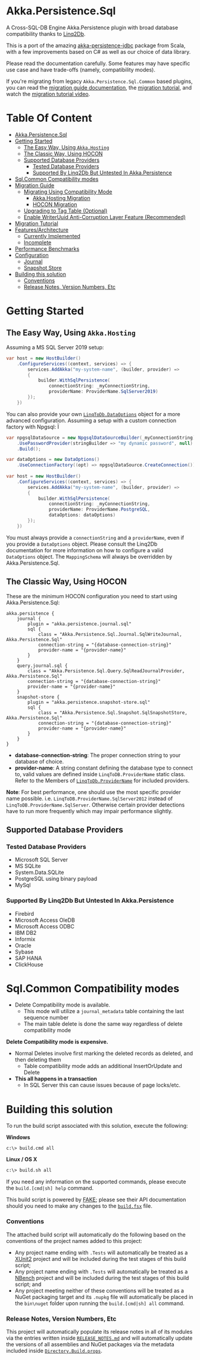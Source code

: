 # Akka.Persistence.Sql

A Cross-SQL-DB Engine Akka.Persistence plugin with broad database compatibility thanks to [Linq2Db](https://linq2db.github.io/).

This is a port of the amazing [akka-persistence-jdbc](https://github.com/akka/akka-persistence-jdbc) package from Scala, with a few improvements based on C# as well as our choice of data library.

Please read the documentation carefully. Some features may have specific use case and have trade-offs (namely, compatibility modes).

If you're migrating from legacy `Akka.Persistence.Sql.Common` based plugins, you can read the [migration guide documentation](https://github.com/akkadotnet/Akka.Persistence.Sql/blob/dev/docs/articles/migration.md), the [migration tutorial](https://github.com/akkadotnet/Akka.Persistence.Sql/blob/dev/docs/articles/migration-walkthrough.md), and watch the [migration tutorial video](https://youtu.be/gSmqUrVHPq8).

# Table Of Content
- [Akka.Persistence.Sql](#akkapersistencesql)
- [Getting Started](#getting-started)
  * [The Easy Way, Using `Akka.Hosting`](#the-easy-way-using-akkahosting)
  * [The Classic Way, Using HOCON](#the-classic-way-using-hocon)
  * [Supported Database Providers](#supported-database-providers)
    + [Tested Database Providers](#tested-database-providers)
    + [Supported By Linq2Db But Untested In Akka.Persistence ](#supported-by-linq2db-but-untested-in-akkapersistence)
- [Sql.Common Compatibility modes](#sqlcommon-compatibility-modes)
- [Migration Guide](./docs/articles/migration.md)
  * [Migrating Using Compatibility Mode](./docs/articles/migration.md#migrating-using-compatibility-mode)
    + [Akka.Hosting Migration](./docs/articles/migration.md#akkahosting-migration)
    + [HOCON Migration](./docs/articles/migration.md#hocon-migration)
  * [Upgrading to Tag Table (Optional)](./docs/articles/migration.md#upgrading-to-tag-table-optional)
  * [Enable WriterUuid Anti-Corruption Layer Feature (Recommended)](./docs/articles/migration.md#enable-writeruuid-anti-corruption-layer-feature-recommended)
- [Migration Tutorial](./docs/articles/migration-walkthrough.md)
- [Features/Architecture](./docs/articles/features.md)
  * [Currently Implemented](./docs/articles/features.md#currently-implemented)
  * [Incomplete](./docs/articles/features.md#incomplete)
- [Performance Benchmarks](./docs/articles/benchmarks.md)
- [Configuration](./docs/articles/configuration.md)
  * [Journal](./docs/articles/configuration.md#journal)
  * [Snapshot Store](./docs/articles/configuration.md#snapshot-store)
- [Building this solution](#building-this-solution)
  + [Conventions](#conventions)
  + [Release Notes, Version Numbers, Etc](#release-notes-version-numbers-etc)

# Getting Started

## The Easy Way, Using `Akka.Hosting`

Assuming a MS SQL Server 2019 setup:
```csharp
var host = new HostBuilder()
    .ConfigureServices((context, services) => {
        services.AddAkka("my-system-name", (builder, provider) =>
        {
            builder.WithSqlPersistence(
                connectionString: _myConnectionString,
                providerName: ProviderName.SqlServer2019)
        });
    })
```

You can also provide your own [`LinqToDb.DataOptions`](https://linq2db.github.io/api/linq2db/LinqToDB.DataOptions.html) object for a more advanced configuration.
Assuming a setup with a custom connection factory with Npgsql: 
Ï
```csharp
var npgsqlDataSource = new NpgsqlDataSourceBuilder(_myConnectionString)
    .UsePasswordProvider(stringBuilder => "my dynamic password", null)
    .Build();

var dataOptions = new DataOptions()
    .UseConnectionFactory((opt) => npgsqlDataSource.CreateConnection());
    
var host = new HostBuilder()
    .ConfigureServices((context, services) => {
        services.AddAkka("my-system-name", (builder, provider) =>
        {
            builder.WithSqlPersistence(
                connectionString: _myConnectionString,
                providerName: ProviderName.PostgreSQL,
                dataOptions: dataOptions)
        });
    })
```

You must always provide a `connectionString` and a `providerName`, even if you provide a `DataOptions` object. 
Please consult the Linq2Db documentation for more information on how to configure a valid `DataOptions` object. 
The `MappingSchema` will always be overridden by Akka.Persistence.Sql.

## The Classic Way, Using HOCON

These are the minimum HOCON configuration you need to start using Akka.Persistence.Sql:
```hocon
akka.persistence {
    journal {
        plugin = "akka.persistence.journal.sql"
        sql {
            class = "Akka.Persistence.Sql.Journal.SqlWriteJournal, Akka.Persistence.Sql"
            connection-string = "{database-connection-string}"
            provider-name = "{provider-name}"
        }
    }
    query.journal.sql {
        class = "Akka.Persistence.Sql.Query.SqlReadJournalProvider, Akka.Persistence.Sql"
        connection-string = "{database-connection-string}"
        provider-name = "{provider-name}"
    }
    snapshot-store {
        plugin = "akka.persistence.snapshot-store.sql"
        sql {
            class = "Akka.Persistence.Sql.Snapshot.SqlSnapshotStore, Akka.Persistence.Sql"
            connection-string = "{database-connection-string}"
            provider-name = "{provider-name}"
        }
    }
}
```

* **database-connection-string**: The proper connection string to your database of choice.
* **provider-name**: A string constant defining the database type to connect to, valid values are defined inside `LinqToDB.ProviderName` static class. Refer to the Members of [`LinqToDb.ProviderName`](https://linq2db.github.io/api/LinqToDB.ProviderName.html) for included providers.

**Note**: For best performance, one should use the most specific provider name possible. i.e. `LinqToDB.ProviderName.SqlServer2012` instead of `LinqToDB.ProviderName.SqlServer`. Otherwise certain provider detections have to run more frequently which may impair performance slightly.

## Supported Database Providers

### Tested Database Providers
- Microsoft SQL Server
- MS SQLite
- System.Data.SQLite
- PostgreSQL using binary payload
- MySql

### Supported By Linq2Db But Untested In Akka.Persistence
- Firebird
- Microsoft Access OleDB
- Microsoft Access ODBC
- IBM DB2
- Informix
- Oracle
- Sybase
- SAP HANA
- ClickHouse

# Sql.Common Compatibility modes

- Delete Compatibility mode is available.
  - This mode will utilize a `journal_metadata` table containing the last sequence number
  - The main table delete is done the same way regardless of delete compatibility mode

**Delete Compatibility mode is expensive.**

- Normal Deletes involve first marking the deleted records as deleted, and then deleting them
  - Table compatibility mode adds an additional InsertOrUpdate and Delete
- **This all happens in a transaction**
  - In SQL Server this can cause issues because of page locks/etc.

# Building this solution

To run the build script associated with this solution, execute the following:

**Windows**
```
c:\> build.cmd all
```

**Linux / OS X**
```bash
c:\> build.sh all
```

If you need any information on the supported commands, please execute the `build.[cmd|sh] help` command.

This build script is powered by [FAKE](https://fake.build/); please see their API documentation should you need to make any changes to the [`build.fsx`](build.fsx) file.

### Conventions

The attached build script will automatically do the following based on the conventions of the project names added to this project:

* Any project name ending with `.Tests` will automatically be treated as a [XUnit2](https://xunit.github.io/) project and will be included during the test stages of this build script;
* Any project name ending with `.Tests` will automatically be treated as a [NBench](https://github.com/petabridge/NBench) project and will be included during the test stages of this build script; and
* Any project meeting neither of these conventions will be treated as a NuGet packaging target and its `.nupkg` file will automatically be placed in the `bin\nuget` folder upon running the `build.[cmd|sh] all` command.

### Release Notes, Version Numbers, Etc

This project will automatically populate its release notes in all of its modules via the entries written inside [`RELEASE_NOTES.md`](RELEASE_NOTES.md) and will automatically update the versions of all assemblies and NuGet packages via the metadata included inside [`Directory.Build.props`](src/Directory.Build.props).
